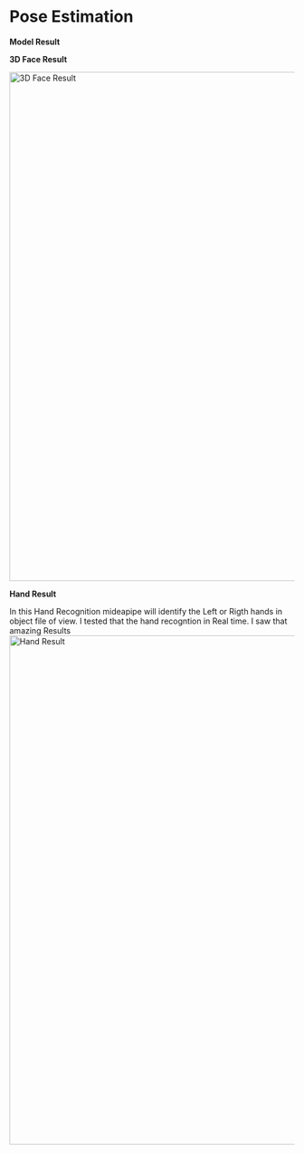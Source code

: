 <h1>Pose Estimation</h1>

<b> Model Result </b>

<b> 3D Face Result</b>

<img src="https://github.com/Balasubramaniam077/Pose_estimator/blob/main/images/face.png" alt="3D Face Result" width="800" height="900">


<b> Hand  Result </b>

<p> In this Hand Recognition mideapipe will identify the Left or Rigth hands in object file of view. I tested that the hand recogntion in Real time. I saw that amazing <ahref="https://github.com/Balasubramaniam077/Pose_estimator/blob/main/images/helpers/hand.mp4">Results</a>

  
  
  
<img src="https://github.com/Balasubramaniam077/Pose_estimator/blob/main/images/hand.png" alt="Hand Result" width="800" height="900">
